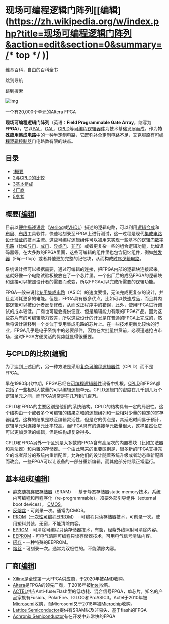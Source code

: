 # 现场可编程逻辑门阵列[[编辑](https://zh.wikipedia.org/w/index.php?title=现场可编程逻辑门阵列&action=edit&section=0&summary=/* top */ )]

维基百科，自由的百科全书

跳到导航

跳到搜索

![img](https://upload.wikimedia.org/wikipedia/commons/thumb/d/d4/Altera_Flex_EPF10K20_20000_cell_FPGA.jpg/300px-Altera_Flex_EPF10K20_20000_cell_FPGA.jpg)



一个有20,000个单元的Altera FPGA

**现场可编程逻辑门阵列**（英语：**Field Programmable Gate Array**，缩写为**FPGA**），它以[PAL](https://zh.wikipedia.org/wiki/可程式陣列邏輯)、[GAL](https://zh.wikipedia.org/wiki/通用阵列逻辑)、[CPLD](https://zh.wikipedia.org/wiki/複雜可程式邏輯裝置)等[可编程逻辑器件](https://zh.wikipedia.org/wiki/可编程逻辑器件)为技术基础发展而成。作为**特殊应用集成电路**中的一种半定制电路，它既弥补[全定制](https://zh.wikipedia.org/wiki/全定制)电路不足，又克服原有[可编程逻辑控制器](https://zh.wikipedia.org/wiki/可编程逻辑控制器)门电路数有限的缺点。

## 目录



- [1概要](https://zh.wikipedia.org/wiki/现场可编程逻辑门阵列#概要)
- [2与CPLD的比较](https://zh.wikipedia.org/wiki/现场可编程逻辑门阵列#與CPLD的比較)
- [3基本组成](https://zh.wikipedia.org/wiki/现场可编程逻辑门阵列#基本組成)
- [4厂商](https://zh.wikipedia.org/wiki/现场可编程逻辑门阵列#廠商)
- [5参考](https://zh.wikipedia.org/wiki/现场可编程逻辑门阵列#参考)

## 概要[[编辑](https://zh.wikipedia.org/w/index.php?title=现场可编程逻辑门阵列&action=edit&section=1)]

目前以[硬件描述语言](https://zh.wikipedia.org/wiki/硬件描述语言)（[Verilog](https://zh.wikipedia.org/wiki/Verilog)或[VHDL](https://zh.wikipedia.org/wiki/VHDL)）描述的逻辑电路，可以利用[逻辑合成](https://zh.wikipedia.org/wiki/逻辑合成)和[布局](https://zh.wikipedia.org/wiki/布局_(集成电路))、[布线](https://zh.wikipedia.org/wiki/布线_(集成电路))工具软件，快速地刻录至FPGA上进行测试，这一过程是现代[集成电路设计验证](https://zh.wikipedia.org/wiki/集成电路设计)的技术主流。这些可编程逻辑组件可以被用来实现一些基本的[逻辑门](https://zh.wikipedia.org/wiki/邏輯閘)[数字电路](https://zh.wikipedia.org/wiki/数字电路)（比如[与门](https://zh.wikipedia.org/wiki/与门)、[或门](https://zh.wikipedia.org/wiki/或门)、[异或门](https://zh.wikipedia.org/wiki/异或门)、[非门](https://zh.wikipedia.org/wiki/反相器)）或者更复杂一些的组合逻辑功能，比如译码器等。在大多数的FPGA里面，这些可编辑的组件里也包含记忆组件，例如[触发器](https://zh.wikipedia.org/wiki/觸發器)（Flip－flop）或者其他更加完整的记忆块，从而构成[时序逻辑电路](https://zh.wikipedia.org/wiki/时序逻辑电路)。

系统设计师可以根据需要，通过可编辑的连接，把FPGA内部的逻辑块连接起来。这就好像一个电路试验板被放在了一个芯片里。一个出厂后的成品FPGA的逻辑块和连接可以按照设计者的需要而改变，所以FPGA可以完成所需要的逻辑功能。

FPGA一般来说比[专用集成电路](https://zh.wikipedia.org/wiki/特殊應用積體電路)（ASIC）的速度要慢，无法完成更复杂的设计，并且会消耗更多的电能。但是，FPGA具有很多优点，比如可以快速成品，而且其内部逻辑可以被设计者反复修改，从而改正程序中的错误，此外，使用FPGA进行调试的成本较低。厂商也可能会提供便宜、但是编辑能力有限的FPGA产品。因为这些芯片有的可编辑能力较差，所以这些设计的开发是在普通的FPGA上完成的，然后将设计转移到一个类似于专用集成电路的芯片上。在一些技术更新比较快的行业，FPGA几乎是电子系统中的必要部件，因为在大批量供货前，必须迅速抢占市场，这时FPGA方便灵活的优势就显得很重要。

## 与CPLD的比较[[编辑](https://zh.wikipedia.org/w/index.php?title=现场可编程逻辑门阵列&action=edit&section=2)]

为了达到上述目的，另一种方法是采用[复杂可编程逻辑器件](https://zh.wikipedia.org/wiki/複雜可程式邏輯裝置)（CPLD）而不是FPGA。

早在1980年代中期，FPGA已经在[可编程逻辑器件](https://zh.wikipedia.org/wiki/可程式邏輯裝置)设备中扎根。[CPLD](https://zh.wikipedia.org/wiki/CPLD)和FPGA都包括了一些相对大数量的可以编辑逻辑单元。CPLD逻辑门的密度在几千到几万个逻辑单元之间，而FPGA通常是在几万到几百万。

CPLD和FPGA的主要区别是他们的系统结构。CPLD的结构具有一定的局限性。这个结构由一个或者多个可编辑的结果之和的逻辑组列和一些相对少量的锁定的寄存器组成。这样的结果是缺乏编辑灵活性，但是它的优点是，其延迟时间易于预计，逻辑单元对连接单元比率较高。而FPGA具有的连接单元数量很大，这样虽然让它可以更加灵活的编辑，但是结构却复杂得多。

CPLD和FPGA另外一个区别是大多数的FPGA含有高层次的内置模块（比如加法器和乘法器）和内置的存储器。一个由此带来的重要区别是，很多新的FPGA支持完全的或者部分的系统内重新配置。允许他们的设计随着系统升级或者动态重新配置而改变。一些FPGA可以让设备的一部分重新编辑，而其他部分继续正常运行。

## 基本组成[[编辑](https://zh.wikipedia.org/w/index.php?title=现场可编程逻辑门阵列&action=edit&section=3)]

- [静态随机存取存储器](https://zh.wikipedia.org/wiki/静态随机存取存储器)（SRAM） - 基于静态存储器static memory技术。系统内可编程和再程序化（re-programmable）。须要外部引导组件（external boot devices）。 [CMOS](https://zh.wikipedia.org/wiki/CMOS)。
- [反熔丝](https://zh.wikipedia.org/w/index.php?title=反熔丝&action=edit&redlink=1) - 可刻录一次。通常为CMOS。
- [PROM](https://zh.wikipedia.org/wiki/PROM)（[一次性可编程EPROM](https://zh.wikipedia.org/wiki/EPROM#OTP_EPROM)） - 可编程只读存储器技术，可刻录一次。使用塑料封装，无窗，不能清除内容。
- [EPROM](https://zh.wikipedia.org/wiki/EPROM) - 可清除可编程只读存储器技术，有窗，经紫外线照射可清除内容。
- [EEPROM](https://zh.wikipedia.org/wiki/EEPROM) - 可电气清除可编程只读存储器技术，可用电气信号清除内容。
- [闪存](https://zh.wikipedia.org/wiki/闪存) - 一种特殊的EEPROM。
- [熔丝](https://zh.wikipedia.org/wiki/保險絲) - 可刻录一次。通常为双极性的。不能清除内容。

## 厂商[[编辑](https://zh.wikipedia.org/w/index.php?title=现场可编程逻辑门阵列&action=edit&section=4)]

- [Xilinx](https://zh.wikipedia.org/wiki/Xilinx)是全球第一大FPGA供应商，于2020年被[AMD](https://zh.wikipedia.org/wiki/AMD)收购。
- [Altera](https://zh.wikipedia.org/wiki/Altera)是FPGA的领先厂商，于2016年被[Intel](https://zh.wikipedia.org/wiki/Intel)收购。
- [ACTEL](https://zh.wikipedia.org/w/index.php?title=ACTEL&action=edit&redlink=1)供应Anti-fuse/Flash型的低功耗、混合信号FPGA，单芯片，知名的产品家族有Fusion、PolarFire、IGLOO和ProASIC3。Actel于2010年被[Microsemi](https://zh.wikipedia.org/w/index.php?title=Microsemi&action=edit&redlink=1)收购，而Microsemi又于2018年被[Microchip](https://zh.wikipedia.org/wiki/Microchip)收购。
- [Lattice Semiconductor](https://zh.wikipedia.org/w/index.php?title=Lattice_Semiconductor&action=edit&redlink=1)提供有SRAM以及非易失、基于flash的FPGA
- [Achronix Semiconductor](https://zh.wikipedia.org/w/index.php?title=Achronix_Semiconductor&action=edit&redlink=1)有在开发中非常快的FPGA